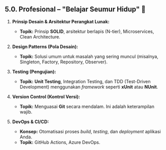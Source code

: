 ## 5.0. Profesional – "Belajar Seumur Hidup" 🧠

1.  **Prinsip Desain & Arsitektur Perangkat Lunak:**
    * **Topik:** Prinsip **SOLID**, arsitektur berlapis (N-tier), Microservices, Clean Architecture.

2.  **Design Patterns (Pola Desain):**
    * **Topik:** Solusi umum untuk masalah yang sering muncul (misalnya, Singleton, Factory, Repository, Observer).

3.  **Testing (Pengujian):**
    * **Topik:** **Unit Testing**, Integration Testing, dan TDD (Test-Driven Development) menggunakan *framework* seperti **xUnit** atau **NUnit**.

4.  **Version Control (Kontrol Versi):**
    * **Topik:** Menguasai **Git** secara mendalam. Ini adalah keterampilan wajib.

5.  **DevOps & CI/CD:**
    * **Konsep:** Otomatisasi proses *build*, *testing*, dan *deployment* aplikasi Anda.
    * **Topik:** GitHub Actions, Azure DevOps.
